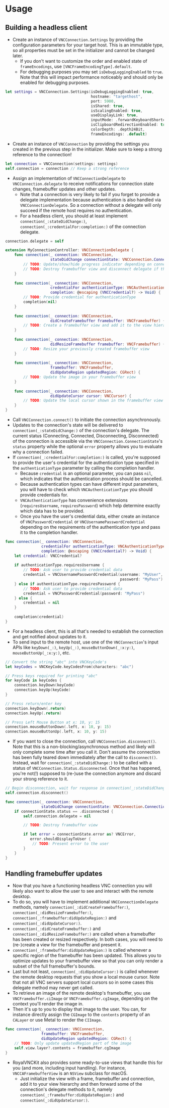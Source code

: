 # Usage

## Building a headless client
- Create an instance of `VNCConnection.Settings` by providing the configuration parameters for your target host. This is an immutable type, so all properties must be set in the initializer and cannot be changed later.
    - If you don't want to customize the order and enabled state of `frameEncodings`, use `[VNCFrameEncodingType].default`.
    - For debugging purposes you may set `isDebugLoggingEnabled` to `true`. Note that this will impact performance noticeably and should only be enabled for debugging purposes.
```swift
let settings = VNCConnection.Settings(isDebugLoggingEnabled: true,
                                      hostname: "targethost",
                                      port: 5900,
                                      isShared: true,
                                      isScalingEnabled: true,
                                      useDisplayLink: true,
                                      inputMode: .forwardKeyboardShortcutsEvenIfInUseLocally,
                                      isClipboardRedirectionEnabled: true,
                                      colorDepth: .depth24Bit,
                                      frameEncodings: .default)
```
- Create an instance of `VNCConnection` by providing the settings you created in the previous step in the initializer. Make sure to keep a strong reference to the connection!
```swift
let connection = VNCConnection(settings: settings)
self.connection = connection // Keep a strong reference
```
- Assign an implementation of `VNCConnectionDelegate` to `VNCConnection.delegate` to receive notifications for connection state changes, framebuffer updates and other updates.
    - Note that a connection is very likely to fail if you forget to provide a delegate implementation because authentication is also handled via `VNCConnectionDelegate`. So a connection without a delegate will only succeed if the remote host requires no authentication.
    - For a headless client, you should at least implement `connection(_:stateDidChange:)`, `connection(_:credentialFor:completion:)` of the connection delegate.
```swift
connection.delegate = self

extension MyConnectionController: VNCConnectionDelegate {
    func connection(_ connection: VNCConnection,
                    stateDidChange connectionState: VNCConnection.ConnectionState) {
        // TODO: Update/show/hide progress indicator depending on connectionState.status
        // TODO: Destroy framebuffer view and disconnect delegate if the connection was closed
    }
    
    func connection(_ connection: VNCConnection,
                    credentialFor authenticationType: VNCAuthenticationType,
                    completion: @escaping (VNCCredential?) -> Void) {
        // TODO: Provide credential for authenticationType
        completion(nil)
    }
    
    func connection(_ connection: VNCConnection,
                    didCreateFramebuffer framebuffer: VNCFramebuffer) {
        // TODO: Create a framebuffer view and add it to the view hierarchy
    }
    
    func connection(_ connection: VNCConnection,
                    didResizeFramebuffer framebuffer: VNCFramebuffer) {
        // TODO: Resize your previously created framebuffer view
    }
    
    func connection(_ connection: VNCConnection,
                    framebuffer: VNCFramebuffer,
                    didUpdateRegion updatedRegion: CGRect) {
        // TODO: Update the image in your framebuffer view
    }
    
    func connection(_ connection: VNCConnection,
                    didUpdateCursor cursor: VNCCursor) {
        // TODO: Update the local cursor shown in the framebuffer view
    }
}
```
- Call `VNCConnection.connect()` to initiate the connection asynchronously.
- Updates to the connection's state will be delivered to `connection(_:stateDidChange:)` of the connection's delegate. The current status (Connecting, Connected, Disconnecting, Disconnected) of the connection is accessible via the `VNCConnection.ConnectionState`'s `status` property while the optional `error` property allows you to evaluate why a connection failed.
- If `connection(_:credentialFor:completion:)` is called, you're supposed to provide the user's credential for the authentication type specified in the `authenticationType` parameter by calling the completion handler.
    - Because `credential` is an optional parameter, you can pass `nil`, which indicates that the authentication process should be cancelled.
    - Because authentication types can have different input parameters, you will have to check which `VNCAuthenticationType` you should provide credentials for.
    - `VNCAuthenticationType` has convenience extensions (`requiresUsername`, `requiresPassword`) which help determine exactly which data has to be provided.
    - Once you have the user's credential data, either create an instance of `VNCPasswordCredential` or `VNCUsernamePasswordCredential` depending on the requirements of the authentication type and pass it to the completion handler.
```swift
func connection(_ connection: VNCConnection,
                credentialFor authenticationType: VNCAuthenticationType,
                completion: @escaping (VNCCredential?) -> Void) {
    let credential: VNCCredential?
    
    if authenticationType.requiresUsername {
        // TODO: Ask user to provide credential data
        credential = VNCUsernamePasswordCredential(username: "MyUser",
                                                   password: "MyPass")
    } else if authenticationType.requiresPassword {
        // TODO: Ask user to provide credential data
        credential = VNCPasswordCredential(password: "MyPass")
    } else {
        credential = nil
    }
    
    completion(credential)
}
```
- For a headless client, this is all that's needed to establish the connection and get notified about updates to it.
- To send input to the remote host, use one of the `VNCConnection`'s input APIs like `keyDown(_:)`, `keyUp(_:)`, `mouseButtonDown(_:x:y:)`, `mouseButtonUp(_:x:y:)`, etc.
```swift
// Convert the string "abc" into VNCKeyCode's
let keyCodes = VNCKeyCode.keyCodesFrom(characters: "abc")

// Press keys required for printing "abc"
for keyCode in keyCodes {
    connection.keyDown(keyCode)
    connection.keyUp(keyCode)
}

// Press return/enter key
connection.keyDown(.return)
connection.keyUp(.return)

// Press Left Mouse Button at x: 10, y: 15
connection.mouseButtonDown(.left, x: 10, y: 15)
connection.mouseButtonUp(.left, x: 10, y: 15)
```
- If you want to close the connection, call `VNCConnection.disconnect()`. Note that this is a non-blocking/asynchronous method and likely will only complete some time after you call it. Don't assume the connection has been fully teared down immediately after the call to `disconnect()`. Instead, wait for `connection(_:stateDidChange:)` to be called with a status of `VNCConnection.Status.disconnected`. Once that has happened, you're not(!) supposed to (re-)use the connection anymore and discard your strong reference to it.
```swift
// Begin disconnection, wait for response in connection(_:stateDidChange:)
self.connection.disconnect()

func connection(_ connection: VNCConnection,
                stateDidChange connectionState: VNCConnection.ConnectionState) {
    if connectionState.status == .disconnected {
        self.connection.delegate = nil

        // TODO: Destroy framebuffer view

        if let error = connectionState.error as? VNCError,
           error.shouldDisplayToUser {
            // TODO: Present error to the user
        }
    }
}
```

## Handling framebuffer updates
- Now that you have a functioning headless VNC connection you will likely also want to allow the user to see and interact with the remote desktop.
- To do so, you will have to implement additional `VNCConnectionDelegate` methods, namely `connection(_:didCreateFramebuffer:)`, `connection(_:didResizeFramebuffer:)`, `connection(_:framebuffer:didUpdateRegion:)` and `connection(_:didUpdateCursor:)`.
- `connection(_:didCreateFramebuffer:)` and `connection(_:didResizeFramebuffer:)` are called when a framebuffer has been created or resized respectively. In both cases, you will need to (re-)create a view for the framebuffer and present it.
- `connection(_:framebuffer:didUpdateRegion:)` is called whenever a specific region of the framebuffer has been updated. This allows you to optimize updates to your framebuffer view so that you can only render a subset of the full framebuffer's bounds.
- Last but not least, `connection(_:didUpdateCursor:)` is called whenever the remote desktop requests that you show a local mouse cursor. Note that not all VNC servers support local cursors so in some cases this delegate method may never get called.
- To retrieve an image of the remote desktop's framebuffer, you use `VNCFramebuffer.ciImage` or `VNCFramebuffer.cgImage`, depending on the context you'll render the image in.
- Then it's up to you to display that image to the user. You can, for instance directly assign the `CGImage` to the `contents` property of an `CALayer` or use Metal to render the `CIImage`.
```swift
func connection(_ connection: VNCConnection,
                framebuffer: VNCFramebuffer,
                didUpdateRegion updatedRegion: CGRect) {
    // TODO: Only update updatedRegion part of the image
    self.view.layer?.contents = framebuffer.cgImage
}
```
- RoyalVNCKit also provides some ready-to-use views that handle this for you (and more, including input handling). For instance, `VNCCAFramebufferView` is an `NSView` subclass for macOS.
    - Just initialize the view with a frame, framebuffer and connection, add it to your view hierarchy and then forward some of the connection's delegate methods to it, namely `connection(_:framebuffer:didUpdateRegion:)` and `connection(_:didUpdateCursor:)`.
